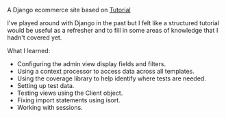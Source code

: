 A Django ecommerce site based on [Tutorial](https://www.youtube.com/watch?v=UqSJCVePEWU&t=1500s)

I've played around with Django in the past but I felt like a structured tutorial would be useful as a refresher and to fill in some areas of knowledge that I hadn't covered yet.

What I learned:
* Configuring the admin view display fields and filters.
* Using a context processor to access data across all templates.
* Using the coverage library to help identify where tests are needed.
* Setting up test data.
* Testing views using the Client object.
* Fixing import statements using isort.
* Working with sessions.